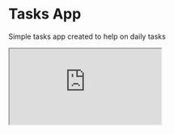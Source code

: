 <h1>Tasks App</h1>

<p> Simple tasks app created to help on daily tasks</p>

<iframe src="https://kelsonteixeira.github.io/task-app/">
